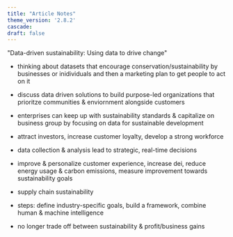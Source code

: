 ```yaml
---
title: "Article Notes"
theme_version: '2.8.2'
cascade:
draft: false
---
```


"Data-driven sustainability: Using data to drive change"

- thinking about datasets that encourage conservation/sustainability by businesses or inidividuals and then a marketing plan to get people to act on it

- discuss data driven solutions to build purpose-led organizations that prioritze communities & enviornment alongside customers

- enterprises can keep up with sustainability standards & capitalize on business group by focusing on data for sustainable development

- attract investors, increase customer loyalty, develop a strong workforce

- data collection & analysis lead to strategic, real-time decisions

- improve & personalize customer experience, increase dei, reduce energy usage & carbon emissions, measure improvement towards sustainability goals

- supply chain sustainability

- steps: define industry-specific goals, build a framework, combine human & machine intelligence

- no longer trade off between sustainability & profit/business gains
